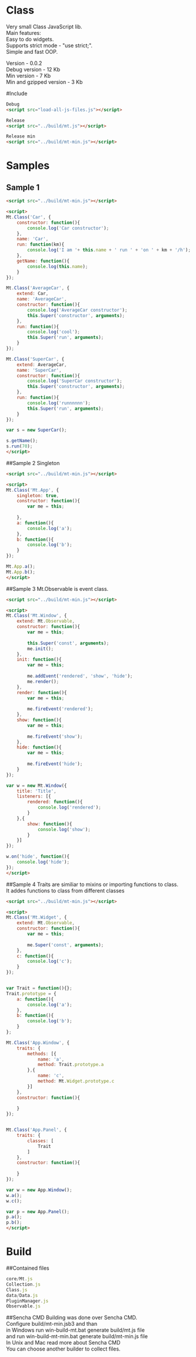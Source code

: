 Class
=====
Very small Class JavaScript lib.  
Main features:  
Easy to do widgets.  
Supports strict mode - "use strict;".  
Simple and fast OOP.   

Version - 0.0.2  
Debug version - 12 Kb  
Min version - 7 Kb  
Min and gzipped version - 3 Kb  


#Include
``` html
Debug
<script src="load-all-js-files.js"></script>
```
``` html
Release
<script src="../build/mt.js"></script>
```
``` html
Release min
<script src="../build/mt-min.js"></script>
```




# Samples
## Sample 1
``` html
<script src="../build/mt-min.js"></script>

<script>
Mt.Class('Car', {
	constructor: function(){
		console.log('Car constructor');
	},
	name: 'Car',
	run: function(km){
		console.log('I am '+ this.name + ' run ' + 'on ' + km + '/h');
	},
	getName: function(){
		console.log(this.name);
	}
});

Mt.Class('AverageCar', {
	extend: Car,
	name: 'AverageCar',
	constructor: function(){
		console.log('AverageCar constructor');
		this.Super('constructor', arguments);
	},
	run: function(){
		console.log('cool');
		this.Super('run', arguments);
	}
});

Mt.Class('SuperCar', {
	extend: AverageCar,
	name: 'SuperCar',
	constructor: function(){
		console.log('SuperCar constructor');
		this.Super('constructor', arguments);
	},
	run: function(){
		console.log('runnnnnn');
		this.Super('run', arguments);
	}
});

var s = new SuperCar();

s.getName();
s.run(70);
</script>
```

##Sample 2
Singleton
```html
<script src="../build/mt-min.js"></script>

<script>
Mt.Class('Mt.App', {
	singleton: true,
	constructor: function(){
		var me = this;
		
	},
	a: function(){
		console.log('a');
	},
	b: function(){
		console.log('b');
	}
});

Mt.App.a();
Mt.App.b();
</script>
```

##Sample 3
Mt.Observable is event class.  
```html
<script src="../build/mt-min.js"></script>

<script>
Mt.Class('Mt.Window', {
	extend: Mt.Observable,
	constructor: function(){
		var me = this;
		
		this.Super('const', arguments);
		me.init();
	},
	init: function(){
		var me = this;
		
		me.addEvent('rendered', 'show', 'hide');
		me.render();
	},
	render: function(){
		var me = this;
		
		me.fireEvent('rendered');
	},
	show: function(){
		var me = this;
		
		me.fireEvent('show');
	},
	hide: function(){
		var me = this;
		
		me.fireEvent('hide');
	}
});

var w = new Mt.Window({
	title: 'Title',
	listeners: [{
		rendered: function(){
			console.log('rendered');
		}
	},{
		show: function(){
			console.log('show');
		}
	}]
});

w.on('hide', function(){
	console.log('hide');
});
</script>
```

##Sample 4
Traits are similiar to mixins or importing functions to class.  
It addes functions to class from different classes
```html
<script src="../build/mt-min.js"></script>

<script>
Mt.Class('Mt.Widget', {
	extend: Mt.Observable,
	constructor: function(){
		var me = this;
		
		me.Super('const', arguments);
	},
	c: function(){
		console.log('c');
	}
});


var Trait = function(){};
Trait.prototype = {
	a: function(){
		console.log('a');
	},
	b: function(){
		console.log('b');
	}
};

Mt.Class('App.Window', {
	traits: {
		methods: [{
			name: 'a',
			method: Trait.prototype.a
		},{
			name: 'c',
			method: Mt.Widget.prototype.c
		}]
	},
	constructor: function(){
		
	}
});


Mt.Class('App.Panel', {
	traits: {
		classes: [
			Trait
		]
	},
	constructor: function(){
		
	}
});

var w = new App.Window();
w.a();
w.c();

var p = new App.Panel();
p.a();
p.b();
</script>
```

# Build
##Contained files
```js
core/Mt.js
Collection.js
Class.js
data/Data.js
PluginManager.js
Observable.js
```
##Sencha CMD
Building was done over Sencha CMD.  
Configure build/mt-min.jsb3 and than  
in Windows run win-build-mt.bat generate build/mt.js file  
and run win-build-mt-min.bat generate build/mt-min.js file  
In Unix and Mac read more about Sencha CMD  
You can choose another builder to collect files.  